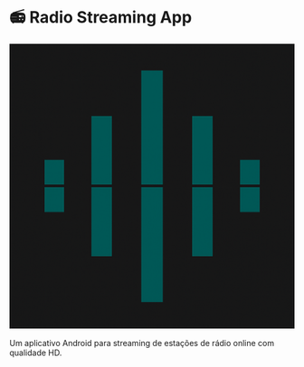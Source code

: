 # 📻 Radio Streaming App

[![Política de Privacidade](https://github.com/Fabricio94Bz/Radio/blob/main/icon.png)](https://htmlpreview.github.io/?https://github.com/Fabricio94Bz/Radio/blob/main/politica-privacidade.html)

Um aplicativo Android para streaming de estações de rádio online com qualidade HD.


